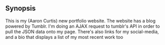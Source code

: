 ## Synopsis
This is my (Aaron Curtis) new portfolio website. The website has a blog powered by Tumblr. I'm doing an AJAX request to tumblr's API
in order to pull the JSON data onto my page. There's also links for my social-media, and a bio that displays a list of my
most recent work too
